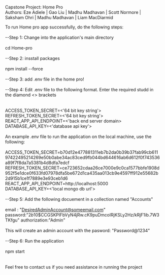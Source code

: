 Capstone Project: Home Pro <br>
Authors: Eze Adiele | Gao Liu | Madhu Madhavan | Scott Normore | Saksham Ohri | Madhu Madhavan | Liam MacDiarmid <br>

To run Home pro app successfully, do the following steps:<br>
<br>
--Step 1: Change into the application's main directory<br>
<br>
cd Home-pro<br>
<br>
--Step 2: insstall packages<br>
<br>
npm install --force<br>
<br>
--Step 3: add .env file in the home pro!
<br>
<br>
--Step 4: Edit .env file to the following format. Enter the required studd in the diamond <> brackets<br>
<br>
<br>ACCESS_TOKEN_SECRET=<'64 bit key string'>
<br>REFRESH_TOKEN_SECRET=<'64 bit key string'>
<br>REACT_APP_API_ENDPOINT=<'back end server domain>
<br>DATABASE_API_KEY=<'database api key'>
<br>
<br>An example .env file to run the application on the local machine, use the following:
<br>
<br>ACCESS_TOKEN_SECRET=b70d12e477881311eb7b2da0b39b37fab99cb61197422495214269e50b0abe34ac83ced9fb044bd644616ab6d612f0f743536a89f7f8da7a5381b4d8dfa7edcf
<br>REFRESH_TOKEN_SECRET=ce723652cdaa26ce7000e9c0ca1577bbfe1908d952f5e1dce0f633fd07978dfa5be672d1ca435aa013cb9e4597ff912e55682b2d915b1ce1f7889e3e93ceb1d6
<br>REACT_APP_API_ENDPOINT=http://localhost:5000
<br>DATABASE_API_KEY=<'local mongo db url'>
<br>
<br>--Step 5: Add the following docuement in a collection named "Accounts"
<br>
<br>email
:
"DesiredAdminAccount@someemail.com"<br>
password:"$2b$10$CCGSKPlFbVyN4jRw.cK9puDmcoIRjKSLy2Hz/kRjF1ib.7W3TKfgu"
authorization:"Admin"
<br>
<br> This will create an admin account with the pasword: "Password@1234"
<br>
<br>--Step 6: Run the application<br>
<br>
npm start <br> 
<br>
<br> Feel free to contact us if you need assistance in running the project

 
